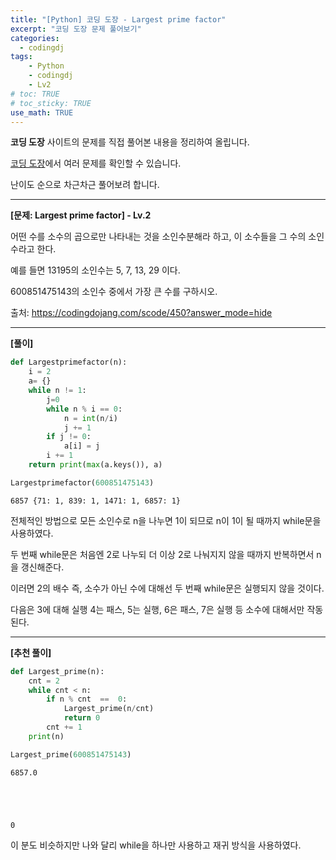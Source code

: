 ```yaml
---
title: "[Python] 코딩 도장 - Largest prime factor"
excerpt: "코딩 도장 문제 풀어보기"
categories: 
  - codingdj
tags: 
    - Python
    - codingdj
    - Lv2
# toc: TRUE
# toc_sticky: TRUE
use_math: TRUE
---
```


**코딩 도장** 사이트의 문제를 직접 풀어본 내용을 정리하여 올립니다.

[코딩 도장](https://codingdojang.com/)에서 여러 문제를 확인할 수 있습니다.

난이도 순으로 차근차근 풀어보려 합니다.

---

**[문제: Largest prime factor] - Lv.2**

어떤 수를 소수의 곱으로만 나타내는 것을 소인수분해라 하고, 이 소수들을 그 수의 소인수라고 한다.

예를 들면 13195의 소인수는 5, 7, 13, 29 이다.

600851475143의 소인수 중에서 가장 큰 수를 구하시오.

출처: <https://codingdojang.com/scode/450?answer_mode=hide>

---

**[풀이]**


```python
def Largestprimefactor(n):
    i = 2
    a= {}
    while n != 1:
        j=0
        while n % i == 0:
            n = int(n/i)
            j += 1
        if j != 0:
            a[i] = j
        i += 1
    return print(max(a.keys()), a)

Largestprimefactor(600851475143)
```

    6857 {71: 1, 839: 1, 1471: 1, 6857: 1}
    

전체적인 방법으로 모든 소인수로 n을 나누면 1이 되므로 n이 1이 될 때까지 while문을 사용하였다.

두 번째 while문은 처음엔 2로 나누되 더 이상 2로 나눠지지 않을 때까지 반복하면서 n을 갱신해준다.

이러면 2의 배수 즉, 소수가 아닌 수에 대해선 두 번째 while문은 실행되지 않을 것이다.

다음은 3에 대해 실행 4는 패스, 5는 실행, 6은 패스, 7은 실행 등 소수에 대해서만 작동된다.

---

**[추천 풀이]**


```python
def Largest_prime(n):
    cnt = 2
    while cnt < n:
        if n % cnt  ==  0:
            Largest_prime(n/cnt)
            return 0
        cnt += 1
    print(n)

Largest_prime(600851475143)
```

    6857.0
    




    0



이 분도 비슷하지만 나와 달리 while을 하나만 사용하고 재귀 방식을 사용하였다.
